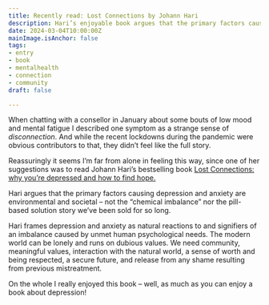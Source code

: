 ```yaml
---
title: Recently read: Lost Connections by Johann Hari
description: Hari’s enjoyable book argues that the primary factors causing depression and anxiety are environmental and societal
date: 2024-03-04T10:00:00Z
mainImage.isAnchor: false
tags:
- entry
- book
- mentalhealth
- connection
- community
draft: false

---
```

When chatting with a consellor in January about some bouts of low mood and mental fatigue I described one symptom as a strange sense of _disconnection_. And while the recent lockdowns during the pandemic were obvious contributors to that, they didn’t feel like the full story.

Reassuringly it seems I’m far from alone in feeling this way, since one of her suggestions was to read Johann Hari’s bestselling book [Lost Connections: why you’re depressed and how to find hope.](https://uk.bookshop.org/p/books/lost-connections-why-you-re-depressed-and-how-to-find-hope-johann-hari/910739?ean=9781408878729)

Hari argues that the primary factors causing depression and anxiety are environmental and societal – not the “chemical imbalance” nor the pill-based solution story we’ve been sold for so long.

Hari frames depression and anxiety as natural reactions to and signifiers of an imbalance caused by unmet human psychological needs. The modern world can be lonely and runs on dubious values. We need community, meaningful values, interaction with the natural world, a sense of worth and being respected, a secure future, and release from any shame resulting from previous mistreatment.

On the whole I really enjoyed this book – well, as much as you can enjoy a book about depression!
